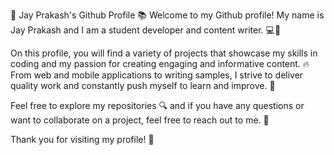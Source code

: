 🚀 Jay Prakash's Github Profile 📚
Welcome to my Github profile! My name is Jay Prakash and I am a student developer and content writer. 💻📝

On this profile, you will find a variety of projects that showcase my skills in coding and my passion for creating engaging and informative content. 🔥 From web and mobile applications to writing samples, I strive to deliver quality work and constantly push myself to learn and improve. 🚀

Feel free to explore my repositories 🔍 and if you have any questions or want to collaborate on a project, feel free to reach out to me. 🤝

Thank you for visiting my profile! 🙏
